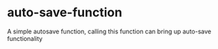 # auto-save-function
A simple autosave function, calling this function can bring up auto-save functionality
